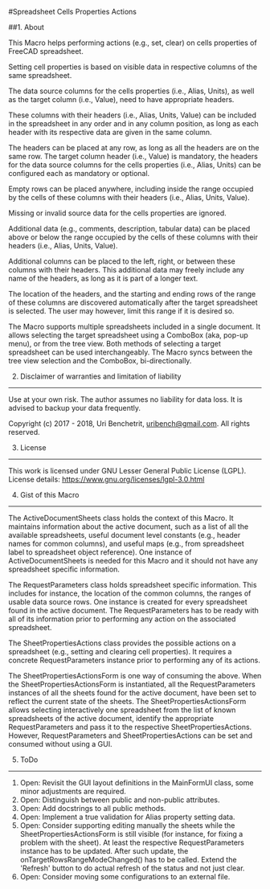 #Spreadsheet Cells Properties Actions

##1. About

This Macro helps performing actions (e.g., set, clear) on cells properties
of FreeCAD spreadsheet.

Setting cell properties is based on visible data in respective columns of the
same spreadsheet.

The data source columns for the cells properties (i.e., Alias, Units), as
well as the target column (i.e., Value), need to have appropriate headers.

These columns with their headers (i.e., Alias, Units, Value) can be included
in the spreadsheet in any order and in any column position, as long as each
header with its respective data are given in the same column.

The headers can be placed at any row, as long as all the headers are on the
same row. The target column header (i.e., Value) is mandatory, the headers
for the data source columns for the cells properties (i.e., Alias, Units) can
be configured each as mandatory or optional.

Empty rows can be placed anywhere, including inside the range occupied by
the cells of these columns with their headers (i.e., Alias, Units, Value).

Missing or invalid source data for the cells properties are ignored.

Additional data (e.g., comments, description, tabular data) can be placed
above or below the range occupied by the cells of these columns with their
headers (i.e., Alias, Units, Value).

Additional columns can be placed to the left, right, or between these columns
with their headers. This additional data may freely include any name of the
headers, as long as it is part of a longer text.

The location of the headers, and the starting and ending rows of the range of
these columns are discovered automatically after the target spreadsheet is
selected. The user may however, limit this range if it is desired so.

The Macro supports multiple spreadsheets included in a single document. It
allows selecting the target spreadsheet using a ComboBox (aka, pop-up menu),
or from the tree view. Both methods of selecting a target spreadsheet can be
used interchangeably. The Macro syncs between the tree view selection and
the ComboBox, bi-directionally.

2. Disclaimer of warranties and limitation of liability
-------------------------------------------------------

Use at your own risk. The author assumes no liability for data loss.
It is advised to backup your data frequently.

Copyright (c) 2017 - 2018, Uri Benchetrit, <uribench@gmail.com>.
All rights reserved.

3. License
----------

This work is licensed under GNU Lesser General Public License (LGPL).
License details:  https://www.gnu.org/licenses/lgpl-3.0.html

4. Gist of this Macro
---------------------

The ActiveDocumentSheets class holds the context of this Macro. It maintains 
information about the active document, such as a list of all the available 
spreadsheets, useful document level constants (e.g., header names for common 
columns), and useful maps (e.g., from spreadsheet label to spreadsheet object 
reference). One instance of ActiveDocumentSheets is needed for this Macro and 
it should not have any spreadsheet specific information.

The RequestParameters class holds spreadsheet specific information. This 
includes for instance, the location of the common columns, the ranges of usable 
data source rows. One instance is created for every spreadsheet found in the 
active document. The RequestParameters has to be ready with all of its 
information prior to performing any action on the associated spreadsheet.

The SheetPropertiesActions class provides the possible actions on a spreadsheet 
(e.g., setting and clearing cell properties). It requires a concrete 
RequestParameters instance prior to performing any of its actions.

The SheetPropertiesActionsForm is one way of consuming the above. When the 
SheetPropertiesActionsForm is instantiated, all the RequestParameters instances 
of all the sheets found for the active document, have been set to reflect the 
current state of the sheets. The SheetPropertiesActionsForm allows selecting 
interactively one spreadsheet from the list of known spreadsheets of the active 
document, identify the appropriate RequestParameters and pass it to the respective 
SheetPropertiesActions. However, RequestParameters and SheetPropertiesActions can 
be set and consumed without using a GUI.

5. ToDo
-------

1. Open: Revisit the GUI layout definitions in the MainFormUI class, some minor 
   adjustments are required.
2. Open: Distinguish between public and non-public attributes.
3. Open: Add docstrings to all public methods.
4. Open: Implement a true validation for Alias property setting data.
5. Open: Consider supporting editing manually the sheets while the 
   SheetPropertiesActionsForm is still visible (for instance, for fixing 
   a problem with the sheet). At least the respective RequestParameters instance has 
   to be updated. After such update, the onTargetRowsRangeModeChanged() has to be 
   called. Extend the 'Refresh' button to do actual refresh of the status and not 
   just clear.
6. Open: Consider moving some configurations to an external file.
